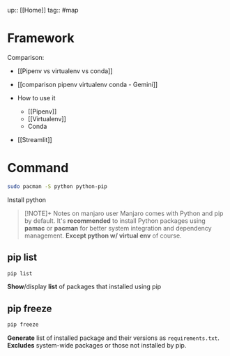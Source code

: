 up:: [[Home]]
tag:: #map 

# Framework
Comparison:
- [[Pipenv vs virtualenv vs conda]]
- [[comparison pipenv virtualenv conda - Gemini]]

- How to use it
	- [[Pipenv]]
	- [[Virtualenv]]
	- Conda
- [[Streamlit]]
# Command

```sh
sudo pacman -S python python-pip
```
Install python

> [!NOTE]+ Notes on manjaro user
> Manjaro comes with Python and pip by default. It's **recommended** to install Python packages using **pamac** or **pacman** for better system integration and dependency management. **Except python w/ virtual env** of course.


## pip list
```sh
pip list
```
**Show**/display **list** of packages that installed using pip

## pip freeze
```sh
pip freeze
```
**Generate** list of installed package and their versions as `requirements.txt`. **Excludes** system-wide packages or those not installed by pip.




